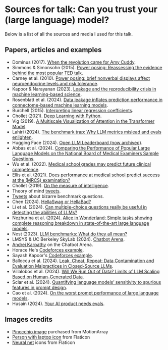 # Sources for talk: Can you trust your (large language) model?

Below is a list of all the sources and media I used for this talk.

## Papers, articles and examples
* Dominus (2017). [When the revolution came for Amy Cuddy](https://www.nytimes.com/2017/10/18/magazine/when-the-revolution-came-for-amy-cuddy.html).
* Simmons & Simonsohn (2015). [Power posing: Reassessing the evidence behind the most popular TED talk](https://datacolada.org/37).
* Carney et al. (2010). [Power posing: brief nonverbal displays affect neuroendocrine levels and risk tolerance](https://faculty.haas.berkeley.edu/dana_carney/power.poses.PS.2010.pdf).
* Kapoor & Narayanan (2023). [Leakage and the reproducibility crisis in machine learning-based science](https://www.cell.com/patterns/pdfExtended/S2666-3899(23)00159-9).
* Rosenblatt et al. (2024). [Data leakage inflates prediction performance in connectome-based machine learning models](https://www.nature.com/articles/s41467-024-46150-w.pdf).
* Burchell (2015). [Interpreting linear regression coefficients](https://t-redactyl.io/blog/2015/10/interpreting-linear-regression-coefficients.html).
* Chollet (2021). [Deep Learning with Python](https://www.manning.com/books/deep-learning-with-python). 
* Vig (2019). [A Multiscale Visualization of Attention in the Transformer Model](https://aclanthology.org/P19-3007/).
* Lahiri (2024). [The benchmark trap: Why LLM metrics mislead and evals enlighten](https://ribhulahiri.com/posts/llm-benchmarks/).
* Hugging Face (2024). [Open LLM Leaderboard (now archived)](https://huggingface.co/spaces/open-llm-leaderboard-old/open_llm_leaderboard).
* Abbas et al. (2024). [Comparing the Performance of Popular Large Language Models on the National Board of Medical Examiners Sample Questions](https://www.ncbi.nlm.nih.gov/pmc/articles/PMC11007479/).
* Wu et al. (2022). [Medical school grades may predict future clinical competence](https://journals.lww.com/jcma/fulltext/2022/09000/medical_school_grades_may_predict_future_clinical.6.aspx). 
* Ellis et al. (2021). [Does performance at medical school predict success at the (MRCS) examination?](https://bmjopen.bmj.com/content/11/8/e046615)
* Chollet (2019). [On the measure of intelligence](https://arxiv.org/pdf/1911.01547).
* Theory of mind [tweets](https://x.com/NLPurr/status/1645566865601855489).
* [Tweets](https://x.com/AIExplainedYT/status/1782716249639670000) about bizarre benchmark questions.
* Chen (2024). [HellaSwag or HellaBad?](https://www.surgehq.ai/blog/hellaswag-or-hellabad-36-of-this-popular-llm-benchmark-contains-errors)
* Li et al. (2024). [Can multiple-choice questions really be useful in detecting the abilities of LLMs?](https://arxiv.org/pdf/2403.17752v3)
* Nezhurina et al. (2024). [Alice in Wonderland: Simple tasks showing complete reasoning breakdown in state-of-the-art large language models](https://arxiv.org/pdf/2406.02061).
* Nest (2023). [LLM benchmarks: What do they all mean?](https://www.whytryai.com/p/llm-benchmarks)
* LMSYS & UC Berkeley SkyLab (2024). [Chatbot Arena](https://lmarena.ai/).
* [Andrej Karpathy](https://x.com/karpathy/status/1737544497016578453) on the Chatbot Arena.
* Horace He's [Codeforces example](https://x.com/cHHillee/status/1635790330854526981?t=bdVc5pxCn1P_GV3ZF91X6w&s=35).
* Sayash Kapoor's [Codeforces example](https://x.com/sayashk/status/1638159652562038787).
* Balloccu et al. (2024). [Leak, Cheat, Repeat: Data Contamination and Evaluation Malpractices in Closed-Source LLMs](https://arxiv.org/pdf/2402.03927).
* Villalobos et al. (2024). [Will We Run Out of Data? Limits of LLM Scaling Based on Human-Generated Data](https://arxiv.org/pdf/2211.04325).
* Sclar et al. (2024). [Quantifying language models’ sensitivity to spurious features in prompt design](https://openreview.net/pdf?id=RIu5lyNXjT).
* Cao et al. (2024). [On the worst prompt performance of large language models](https://arxiv.org/pdf/2406.10248).
* Husain (2024). [Your AI product needs evals](https://hamel.dev/blog/posts/evals/).

## Images credits
* [Pinocchio image](https://motionarray.com/stock-photos/pinocchio-782004/?q=pinocchio&search_header=1) purchased from MotionArray
* [Person with laptop icon](https://www.flaticon.com/free-icon/computer-worker_7870360?term=laptop&page=2&position=1&origin=search&related_id=7870360) from Flaticon
* [Neural net](https://www.flaticon.com/free-icon/deep-learning_10328741?term=neural+network&page=1&position=95&origin=style&related_id=10328741) icons from Flaticon